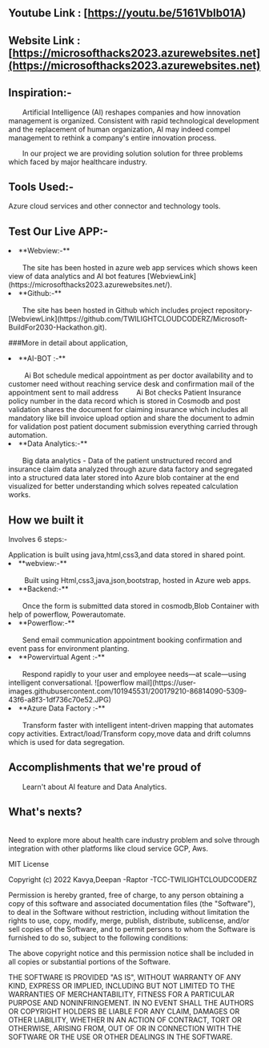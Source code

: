 ## Youtube Link : [https://youtu.be/5161VbIb01A)

## Website Link : [https://microsofthacks2023.azurewebsites.net](https://microsofthacks2023.azurewebsites.net)

## Inspiration:-
&emsp;&emsp;Artificial Intelligence (AI) reshapes companies and how innovation management is organized. Consistent with rapid technological development and the replacement of human organization, AI may indeed compel management to rethink a company's entire innovation process.

&emsp;&emsp;In our project we are providing solution solution for three problems which faced by major healthcare industry.

## Tools Used:-
<p> Azure cloud services and other connector and technology tools.</p>

## Test Our Live APP:-

<li>**Webview:-**</li>
<br>
&emsp;&emsp;The site has been hosted in azure web app services which shows keen view of data analytics and AI bot features [WebviewLink](https://microsofthacks2023.azurewebsites.net/).

<li>**Github:-**</li>
<br>
&emsp;&emsp;The site has been hosted in Github which includes project repository-[WebviewLink](https://github.com/TWILIGHTCLOUDCODERZ/Microsoft-BuildFor2030-Hackathon.git).

###More in detail about application,
<br>


<li>**AI-BOT :-**</li>
<br>
 &emsp;&emsp; Ai Bot schedule medical appointment as per doctor availability and to customer need without reaching service desk and confirmation mail of the appointment sent to mail address 
 &emsp;&emsp; Ai Bot checks Patient Insurance policy number in the data record which is stored in Cosmodb and post validation shares the document for claiming insurance which includes all mandatory like bill invoice upload option and share the document to admin for validation post patient document submission everything carried through automation.

<li>**Data Analytics:-**</li>
<br>
 &emsp;&emsp;Big data analytics - Data of the patient unstructured record and insurance claim data analyzed through azure data factory and segregated into a structured data later stored into Azure blob container at the end visualized for better understanding which solves repeated calculation works.

## How we built it

<p>Involves 6 steps:-</p>
Application is built using java,html,css3,and data stored in shared point.

<li>**webview:-**</li>
<br>
 &emsp;&emsp; Built using Html,css3,java,json,bootstrap, hosted in Azure web apps.
<li>**Backend:-**</li>
<br>
 &emsp;&emsp;Once the form is submitted data stored in cosmodb,Blob Container with help of powerflow, Powerautomate.

<li>**Powerflow:-**</li>
<br>
 &emsp;&emsp;Send email communication appointment booking confirmation and event pass for environment planting.

<li>**Powervirtual Agent :-**</li>
<br>
&emsp;&emsp;Respond rapidly to your user and employee needs—at scale—using intelligent conversational.
![powerflow mail](https://user-images.githubusercontent.com/101945531/200179210-86814090-5309-43f6-a8f3-1df736c70e52.JPG)

<li>**Azure Data Factory :-**</li>
<br>
&emsp;&emsp;Transform faster with intelligent intent-driven mapping that automates copy activities.
Extract/load/Transform copy,move data and drift columns which is used for data segregation.

## Accomplishments that we're proud of

&emsp;&emsp;Learn't about AI feature and Data Analytics.

## What's nexts?
<br>
Need to explore more about health care industry problem and solve through integration with other platforms like cloud service GCP, Aws.

MIT License

Copyright (c) 2022 Kavya,Deepan -Raptor -TCC-TWILIGHTCLOUDCODERZ

Permission is hereby granted, free of charge, to any person obtaining a copy
of this software and associated documentation files (the "Software"), to deal
in the Software without restriction, including without limitation the rights
to use, copy, modify, merge, publish, distribute, sublicense, and/or sell
copies of the Software, and to permit persons to whom the Software is
furnished to do so, subject to the following conditions:

The above copyright notice and this permission notice shall be included in all
copies or substantial portions of the Software.

THE SOFTWARE IS PROVIDED "AS IS", WITHOUT WARRANTY OF ANY KIND, EXPRESS OR
IMPLIED, INCLUDING BUT NOT LIMITED TO THE WARRANTIES OF MERCHANTABILITY,
FITNESS FOR A PARTICULAR PURPOSE AND NONINFRINGEMENT. IN NO EVENT SHALL THE
AUTHORS OR COPYRIGHT HOLDERS BE LIABLE FOR ANY CLAIM, DAMAGES OR OTHER
LIABILITY, WHETHER IN AN ACTION OF CONTRACT, TORT OR OTHERWISE, ARISING FROM,
OUT OF OR IN CONNECTION WITH THE SOFTWARE OR THE USE OR OTHER DEALINGS IN THE
SOFTWARE.

